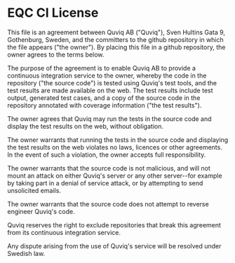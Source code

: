 # EQC CI License

This file is an agreement between Quviq AB ("Quviq"), Sven Hultins
Gata 9, Gothenburg, Sweden, and the committers to the github
repository in which the file appears ("the owner"). By placing this
file in a github repository, the owner agrees to the terms below.

The purpose of the agreement is to enable Quviq AB to provide a
continuous integration service to the owner, whereby the code in the
repository ("the source code") is tested using Quviq's test tools, and
the test results are made available on the web. The test results
include test output, generated test cases, and a copy of the source
code in the repository annotated with coverage information ("the test
results").

The owner agrees that Quviq may run the tests in the source code and
display the test results on the web, without obligation.

The owner warrants that running the tests in the source code and
displaying the test results on the web violates no laws, licences or other
agreements. In the event of such a violation, the owner accepts full
responsibility.

The owner warrants that the source code is not malicious, and will not
mount an attack on either Quviq's server or any other server--for
example by taking part in a denial of service attack, or by attempting
to send unsolicited emails.

The owner warrants that the source code does not attempt to reverse
engineer Quviq's code.

Quviq reserves the right to exclude repositories that break this
agreement from its continuous integration service.

Any dispute arising from the use of Quviq's service will be resolved
under Swedish law.
